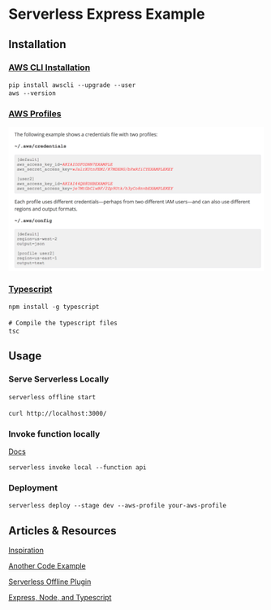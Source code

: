 # Serverless Express Example

## Installation

### [AWS CLI Installation](http://docs.aws.amazon.com/cli/latest/userguide/installing.html)

```
pip install awscli --upgrade --user
aws --version
```

### [AWS Profiles](http://docs.aws.amazon.com/cli/latest/userguide/cli-multiple-profiles.html)

![](docs/profiles.png)

### [Typescript](https://www.typescriptlang.org/#download-links)

```
npm install -g typescript

# Compile the typescript files
tsc
```


## Usage


### Serve Serverless Locally
```
serverless offline start

curl http://localhost:3000/
```


### Invoke function locally

[Docs](https://serverless.com/framework/docs/providers/aws/cli-reference/invoke-local/)

```
serverless invoke local --function api
```

### Deployment

```
serverless deploy --stage dev --aws-profile your-aws-profile
```


## Articles & Resources

[Inspiration](https://medium.com/trisfera/deploying-an-express-application-to-aws-lambda-the-easy-way-fa5fbef190ba)

[Another Code Example](https://github.com/alexishevia/blogExamples/tree/serverless_express)

[Serverless Offline Plugin](https://github.com/dherault/serverless-offline)

[Express, Node, and Typescript](http://mherman.org/blog/2016/11/05/developing-a-restful-api-with-node-and-typescript/)